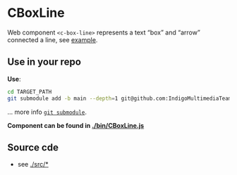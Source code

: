 # CBoxLine
Web component `<c-box-line>` represents a text “box” and “arrow” connected a line, see
[example](https://refined-github-html-preview.kidonng.workers.dev/IndigoMultimediaTeam/c-box-line/raw/main/docs/examples.html).

## Use in your repo
**Use**:
```bash
cd TARGET_PATH
git submodule add -b main --depth=1 git@github.com:IndigoMultimediaTeam/c-box-line.git
```
… more info [`git submodule`](https://gist.github.com/jaandrle/b4836d72b63a3eefc6126d94c683e5b3).

**Component can be found in [./bin/CBoxLine.js](./bin/CBoxLine.js)**

## Source cde
- see [./src/\*](./src)
